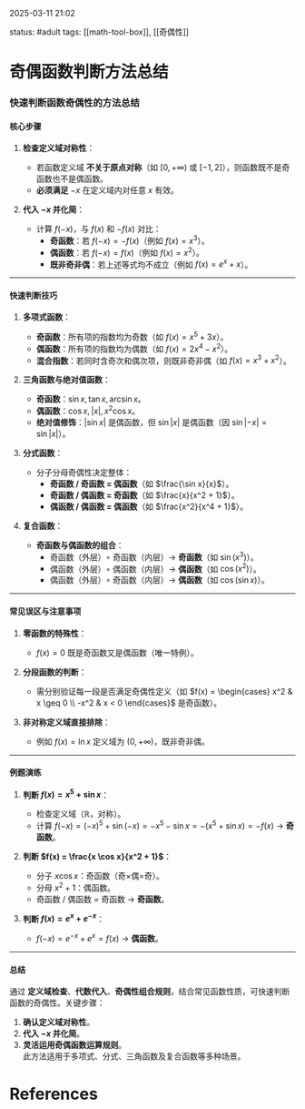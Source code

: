 2025-03-11    21:02

status: #adult 
tags: [[math-tool-box]], [[奇偶性]]

# 奇偶函数判断方法总结

### 快速判断函数奇偶性的方法总结

#### **核心步骤**  
1. **检查定义域对称性**：  
   - 若函数定义域 **不关于原点对称**（如 $[0, +\infty)$ 或 $[-1, 2]$），则函数既不是奇函数也不是偶函数。  
   - **必须满足** $-x$ 在定义域内对任意 $x$ 有效。  

2. **代入 $-x$ 并化简**：  
   - 计算 $f(-x)$，与 $f(x)$ 和 $-f(x)$ 对比：  
     - **奇函数**：若 $f(-x) = -f(x)$（例如 $f(x) = x^3$）。  
     - **偶函数**：若 $f(-x) = f(x)$（例如 $f(x) = x^2$）。  
     - **既非奇非偶**：若上述等式均不成立（例如 $f(x) = e^x + x$）。  

---

#### **快速判断技巧**  
1. **多项式函数**：  
   - **奇函数**：所有项的指数均为奇数（如 $f(x) = x^5 + 3x$）。  
   - **偶函数**：所有项的指数均为偶数（如 $f(x) = 2x^4 - x^2$）。  
   - **混合指数**：若同时含奇次和偶次项，则既非奇非偶（如 $f(x) = x^3 + x^2$）。  

2. **三角函数与绝对值函数**：  
   - **奇函数**：$\sin x, \tan x, \arcsin x$。  
   - **偶函数**：$\cos x, |x|, x^2 \cos x$。  
   - **绝对值修饰**：$|\sin x|$ 是偶函数，但 $\sin|x|$ 是偶函数（因 $\sin|-x| = \sin|x|$）。  

3. **分式函数**：  
   - 分子分母奇偶性决定整体：  
     - **奇函数 / 奇函数 = 偶函数**（如 $\frac{\sin x}{x}$）。  
     - **奇函数 / 偶函数 = 奇函数**（如 $\frac{x}{x^2 + 1}$）。  
     - **偶函数 / 偶函数 = 偶函数**（如 $\frac{x^2}{x^4 + 1}$）。  

4. **复合函数**：  
   - **奇函数与偶函数的组合**：  
     - 奇函数（外层）∘ 奇函数（内层）→ **奇函数**（如 $\sin(x^3)$）。  
     - 偶函数（外层）∘ 偶函数（内层）→ **偶函数**（如 $\cos(x^2)$）。  
     - 偶函数（外层）∘ 奇函数（内层）→ **偶函数**（如 $\cos(\sin x)$）。  

---

#### **常见误区与注意事项**  
1. **零函数的特殊性**：  
   - $f(x) = 0$ 既是奇函数又是偶函数（唯一特例）。  

2. **分段函数的判断**：  
   - 需分别验证每一段是否满足奇偶性定义（如 $f(x) = \begin{cases} x^2 & x \geq 0 \\ -x^2 & x < 0 \end{cases}$ 是奇函数）。  

3. **非对称定义域直接排除**：  
   - 例如 $f(x) = \ln x$ 定义域为 $(0, +\infty)$，既非奇非偶。  

---

#### **例题演练**  
1. **判断 $f(x) = x^5 + \sin x$**：  
   - 检查定义域（$\mathbb{R}$，对称）。  
   - 计算 $f(-x) = (-x)^5 + \sin(-x) = -x^5 - \sin x = -(x^5 + \sin x) = -f(x)$ → **奇函数**。  

2. **判断 $f(x) = \frac{x \cos x}{x^2 + 1}$**：  
   - 分子 $x \cos x$：奇函数（奇×偶=奇）。  
   - 分母 $x^2 + 1$：偶函数。  
   - 奇函数 / 偶函数 = 奇函数 → **奇函数**。  

3. **判断 $f(x) = e^x + e^{-x}$**：  
   - $f(-x) = e^{-x} + e^{x} = f(x)$ → **偶函数**。  

---

#### **总结**  
通过 **定义域检查**、**代数代入**、**奇偶性组合规则**，结合常见函数性质，可快速判断函数的奇偶性。关键步骤：  
1. **确认定义域对称性**。  
2. **代入 $-x$ 并化简**。  
3. **灵活运用奇偶函数运算规则**。  
此方法适用于多项式、分式、三角函数及复合函数等多种场景。


# References

